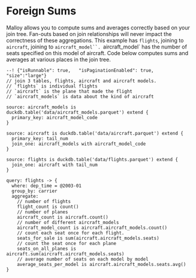 # Foreign Sums
Malloy allows you to compute sums and averages correctly based on your join tree. Fan-outs based on join relationships will never impact the correctness of these aggregations. This example has `flights`, joining to `aircraft`, joining to `aircraft_model``.
`aircraft_model` has the number of seats specified on this model of aircraft.  Code below computes sums and averages at various places in the join tree.

```malloy
--! {"isRunnable": true,   "isPaginationEnabled": true, "size":"large"}
// join 3 tables, flights, aircraft and aircraft models.
// `flights` is individual flights
// `aircraft` is the plane that made the flight
// `aircraft_models` is data about the kind of aircraft

source: aircraft_models is duckdb.table('data/aircraft_models.parquet') extend {
  primary_key: aircraft_model_code
}

source: aircraft is duckdb.table('data/aircraft.parquet') extend {
  primary_key: tail_num
  join_one: aircraft_models with aircraft_model_code
}

source: flights is duckdb.table('data/flights.parquet') extend {
  join_one: aircraft with tail_num
}

query: flights -> {
  where: dep_time = @2003-01
  group_by: carrier
  aggregate:
    // number of flights
    flight_count is count()
    // number of planes
    aircraft_count is aircraft.count()
    // number of different aircraft_models
    aircraft_model_count is aircraft.aircraft_models.count()
    // count each seat once for each flight.
    seats_for_sale is sum(aircraft.aircraft_models.seats)
    // count the seat once for each plane
    seats_on_all_planes is aircraft.sum(aircraft.aircraft_models.seats)
    // average number of seats on each model by model
    average_seats_per_model is aircraft.aircraft_models.seats.avg()
}
```
